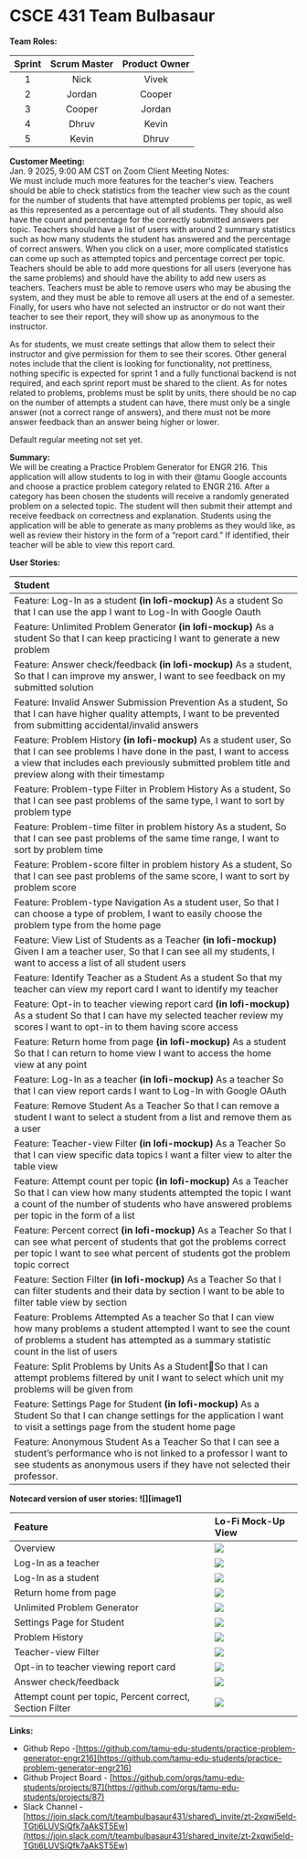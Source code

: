# CSCE 431 Team Bulbasaur

**Team Roles:**

| Sprint | Scrum Master | Product Owner |
| :---: | :---: | :---: |
| 1 | Nick | Vivek |
| 2 | Jordan | Cooper |
| 3 | Cooper | Jordan |
| 4 | Dhruv | Kevin |
| 5 | Kevin | Dhruv |

**Customer Meeting:**  
Jan. 9 2025, 9:00 AM CST on Zoom Client Meeting Notes:   
We must include much more features for the teacher's view. Teachers should be able to check statistics from the teacher view such as the count for the number of students that have attempted problems per topic, as well as this represented as a percentage out of all students. They should also have the count and percentage for the correctly submitted answers per topic. Teachers should have a list of users with around 2 summary statistics such as how many students the student has answered and the percentage of correct answers. When you click on a user, more complicated statistics can come up such as attempted topics and percentage correct per topic. Teachers should be able to add more questions for all users (everyone has the same problems) and should have the ability to add new users as teachers. Teachers must be able to remove users who may be abusing the system, and they must be able to remove all users at the end of a semester. Finally, for users who have not selected an instructor or do not want their teacher to see their report, they will show up as anonymous to the instructor. 

As for students, we must create settings that allow them to select their instructor and give permission for them to see their scores. Other general notes include that the client is looking for functionality, not prettiness, nothing specific is expected for sprint 1 and a fully functional backend is not required, and each sprint report must be shared to the client. As for notes related to problems, problems must be split by units, there should be no cap on the number of attempts a student can have, there must only be a single answer (not a correct range of answers), and there must not be more answer feedback than an answer being higher or lower. 

Default regular meeting not set yet. 

**Summary:**  
We will be creating a Practice Problem Generator for ENGR 216\. This application will allow students to log in with their @tamu Google accounts and choose a practice problem category related to ENGR 216\. After a category has been chosen the students will receive a randomly generated problem on a selected topic. The student will then submit their attempt and receive feedback on correctness and explanation. Students using the application will be able to generate as many problems as they would like, as well as review their history in the form of a “report card.” If identified, their teacher will be able to view this report card. 

**User Stories:** 

| Student |
| :---- |
| Feature: Log-In as a student **(in lofi-mockup)** As a student So that I can use the app I want to Log-In with Google Oauth |
| Feature: Unlimited Problem Generator **(in lofi-mockup)** As a student So that I can keep practicing I want to generate a new problem |
| Feature: Answer check/feedback **(in lofi-mockup)** As a student,  So that I can improve my answer, I want to see feedback on my submitted solution |
| Feature: Invalid Answer Submission Prevention  As a student,  So that I can have higher quality attempts, I want to be prevented from submitting accidental/invalid answers |
| Feature: Problem History **(in lofi-mockup)** As a student user, So that I can see problems I have done in the past, I want to access a view that includes each previously submitted problem title and preview along with their timestamp |
| Feature: Problem-type Filter in Problem History  As a student, So that I can see past problems of the same type, I want to sort by problem type |
| Feature: Problem-time filter in problem history As a student, So that I can see past problems of the same time range, I want to sort by problem time |
| Feature: Problem-score filter in problem history As a student, So that I can see past problems of the same score, I want to sort by problem score |
| Feature: Problem-type Navigation As a student user,  So that I can choose a type of problem,  I want to easily choose the problem type from the home page |
| Feature: View List of Students as a Teacher **(in lofi-mockup)** Given I am a teacher user, So that I can see all my students, I want to access a list of all student users |
| Feature: Identify Teacher as a Student As a student So that my teacher can view my report card I want to identify my teacher |
| Feature: Opt-in to teacher viewing report card **(in lofi-mockup)** As a student So that I can have my selected teacher review my scores I want to opt-in to them having score access |
| Feature: Return home from page **(in lofi-mockup)** As a student So that I can return to home view I want to access the home view at any point |
| Feature: Log-In as a teacher **(in lofi-mockup)** As a teacher So that I can view report cards I want to Log-In with Google OAuth |
| Feature: Remove Student  As a Teacher So that I can remove a student I want to select a student from a list and remove them as a user |
| Feature: Teacher-view Filter **(in lofi-mockup)** As a Teacher So that I can view specific data topics I want a filter view to alter the table view |
| Feature: Attempt count per topic **(in lofi-mockup)** As a Teacher So that I can view how many students attempted the topic I want a count of the number of students who have answered problems per topic in the form of a list |
| Feature: Percent correct **(in lofi-mockup)** As a Teacher So that I can see what percent of students that got the problems correct per topic I want to see what percent of students got the problem topic correct |
| Feature: Section Filter **(in lofi-mockup)** As a Teacher So that I can filter students and their data by section I want to be able to filter table view by section |
| Feature: Problems Attempted  As a teacher So that I can view how many problems a student attempted I want to see the count of problems a student has attempted as a summary statistic count in the list of users |
| Feature: Split Problems by Units  As a StudentSo that I can attempt problems filtered by unit I want to select which unit my problems will be given from |
| Feature: Settings Page for Student **(in lofi-mockup)** As a Student So that I can change settings for the application I want to visit a settings page from the student home page |
| Feature: Anonymous Student As a Teacher So that I can see a student’s performance who is not linked to a professor I want to see students as anonymous users if they have not selected their professor. |

**Notecard version of user stories: ![][image1]**

| Feature | Lo-Fi Mock-Up View |
| :---- | :---- |
| Overview | ![](/.documentation/Winter2025/Images/Lo-Fi/All_Student.png) |
| Log-In as a teacher | ![](/.documentation/Winter2025/Images/Lo-Fi/Login_To_Teacher.png) |
| Log-In as a student | ![](/.documentation/Winter2025/Images/Lo-Fi/Login_To_Student.png) |
| Return home from page | ![](/.documentation/Winter2025/Images/Lo-Fi/Student_To_PastProblems.png) |
| Unlimited Problem Generator | **![](/.documentation/Winter2025/Images/Lo-Fi/QuestionFeedback_to_NewQuestion.png)** |
| Settings Page for Student | **![](/.documentation/Winter2025/Images/Lo-Fi/Student_To_Settings.png)** |
| Problem History | ![](/.documentation/Winter2025/Images/Lo-Fi/Student_To_PastProblems.png) |
| Teacher-view Filter | ![](/.documentation/Winter2025/Images/Lo-Fi/All_Teacher.png) |
| Opt-in to teacher viewing report card | ![](/.documentation/Winter2025/Images/Lo-Fi/Student_To_Settings.png) |
| Answer check/feedback | ![](/.documentation/Winter2025/Images/Lo-Fi/QuestionFeedback_to_NewQuestion.png) |
| Attempt count per topic, Percent correct, Section Filter | ![](/.documentation/Winter2025/Images/Lo-Fi/All_Student.png) |


**Links:**

* Github Repo \-[https://github.com/tamu-edu-students/practice-problem-generator-engr216](https://github.com/tamu-edu-students/practice-problem-generator-engr216)  
* Github Project Board \- [https://github.com/orgs/tamu-edu-students/projects/87](https://github.com/orgs/tamu-edu-students/projects/87)  
* Slack Channel \- [https://join.slack.com/t/teambulbasaur431/shared\_invite/zt-2xqwi5eld-TGti6LUVSiQfk7aAkST5Ew](https://join.slack.com/t/teambulbasaur431/shared_invite/zt-2xqwi5eld-TGti6LUVSiQfk7aAkST5Ew)
